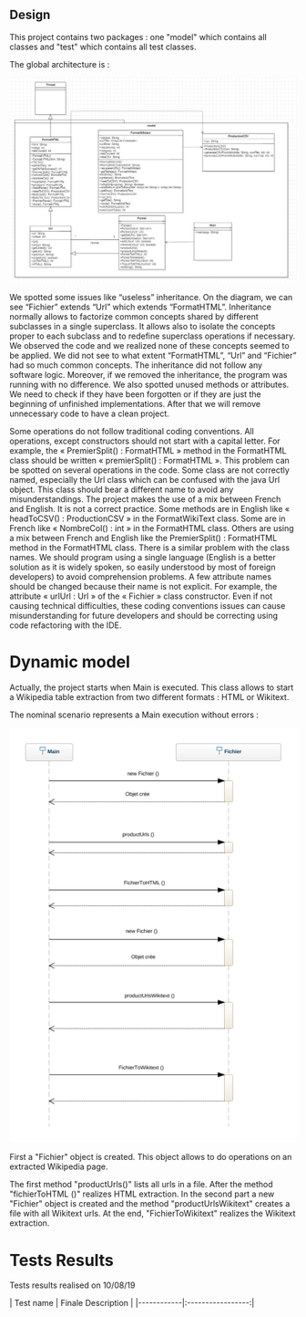 ## Design 

This project contains two packages : one "model" which contains all classes and "test" which contains all test classes.

The global architecture is : 

![100% center](images/class_diagram_origin_V2.0.png)

We spotted some issues like “useless” inheritance. On the diagram, we can see “Fichier” extends “Url” which extends “FormatHTML”. Inheritance normally allows to factorize common concepts shared by different subclasses in a single superclass. It allows also to isolate the concepts proper to each subclass and to redefine superclass operations if necessary. 
We observed the code and we realized none of these concepts seemed to be applied. We did not see to what extent “FormatHTML”, “Url” and “Fichier” had so much common concepts. The inheritance did not follow any software logic. Moreover, if we removed the inheritance, the program was running with no difference.
We also spotted unused methods or attributes. We need to check if they have been forgotten or if they are just the beginning of unfinished implementations. After that we will remove unnecessary code to have a clean project.

Some operations do not follow traditional coding conventions. All operations, except constructors should not start with a capital letter. For example, the « PremierSplit() : FormatHTML » method in the FormatHTML class should be written « premierSplit() : FormatHTML ». This problem can be spotted on several operations in the code.
Some class are not correctly named, especially the Url class which can be confused with the java Url object. This class should bear a different name to avoid any misunderstandings.
The project makes the use of a mix between French and English. It is not a correct practice. Some methods are in English like « headToCSV() : ProductionCSV » in the FormatWikiText class. Some are in French like « NombreCol() : int » in the FormatHTML class. Others are using a mix between French and English like the PremierSplit() : FormatHTML method in the FormatHTML class. There is a similar problem with the class names. We should program using a single language (English is a better solution as it is widely spoken, so easily understood by most of foreign developers) to avoid comprehension problems.
A few attribute names should be changed because their name is not explicit. For example, the attribute « urlUrl : Url » of the « Fichier » class constructor. 
Even if not causing technical difficulties, these coding conventions issues can cause misunderstanding for future developers and should be correcting using code refactoring with the IDE.

  
# Dynamic model
  
Actually, the project starts when Main is executed. This class allows to start a Wikipedia table extraction from two different formats : HTML or Wikitext. 

The nominal scenario represents a Main execution without errors :
 
![100% center](images/sequence-diagram.png)

First a "Fichier" object is created. This object allows to do operations on an extracted Wikipedia page.

The first method "productUrls()" lists all urls in a file. After the method "fichierToHTML ()" realizes HTML extraction. In the second part a new "Fichier" object is created and the method "productUrlsWikitext" creates a file with all Wikitext urls. At the end, "FichierToWikitext" realizes the Wikitext extraction.

# Tests Results

Tests results realised on 10/08/19

| Test name | Finale Description | |------------|:-----------------:|

